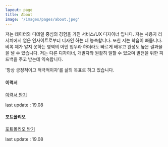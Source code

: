 ```yaml
---
layout: page
title: About
image: '/images/pages/about.jpeg'
---
```


저는 데이터와 디테일 중심의 경험을 가진 서비스/UX 디자이너 입니다. 저는 사용자 리서치에서 얻은 인사이트로부터 디자인 하는 데 능숙합니다. 또한 저는 학습이 빠릅니다. 비록 제가 알지 못하는 영역의 어떤 업무라 하더라도 빠르게 배우고 완성도 높은 결과물을 낼 수 있습니다. 저는 다른 디자이너, 개발자와 원활히 일할 수 있으며 발전을 위한 피드백을 주고 받는데 익숙합니다.

'항상 긍정적이고 적극적이자'를 삶의 목표로 하고 있습니다.

#### 이력서
[이력서 받기](/assets/Resume_Seunghwan_1908.pdf)

last update : 19.08

#### 포트폴리오
[포트폴리오 받기](/assets/Portfolio_Seunghwan_1906.pdf)

last update : 19.08